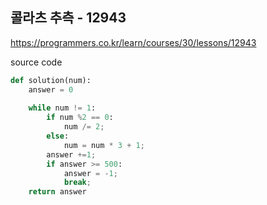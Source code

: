 ## 콜라츠 추측 - 12943

https://programmers.co.kr/learn/courses/30/lessons/12943



source code

```python
def solution(num):
    answer = 0
    
    while num != 1:
        if num %2 == 0:
            num /= 2;
        else:
            num = num * 3 + 1;
        answer +=1;
        if answer >= 500:
            answer = -1;
            break;
    return answer
```

